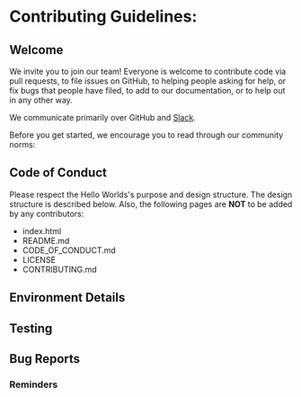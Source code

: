 # Contributing Guidelines:

Welcome
-------

We invite you to join our team! Everyone is welcome to contribute code
via pull requests, to file issues on GitHub, to helping people asking for
help, or fix bugs that people have filed, to add to our
documentation, or to help out in any other way.

We communicate primarily over GitHub and [Slack](https://app.slack.com/client/T03BG5C4E6N/C03BUPNA88Z).

Before you get started, we encourage you to read through our community norms:
## Code of Conduct

Please respect the Hello Worlds's purpose and design structure. The design structure is described below. 
Also, the following pages are **NOT** to be added by any contributors:

* index.html
* README.md
* CODE_OF_CONDUCT.md
* LICENSE
* CONTRIBUTING.md



## Environment Details


## Testing



## Bug Reports




### Reminders
